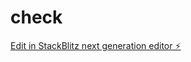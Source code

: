 # check

[Edit in StackBlitz next generation editor ⚡️](https://stackblitz.com/~/github.com/amitpatle/check)